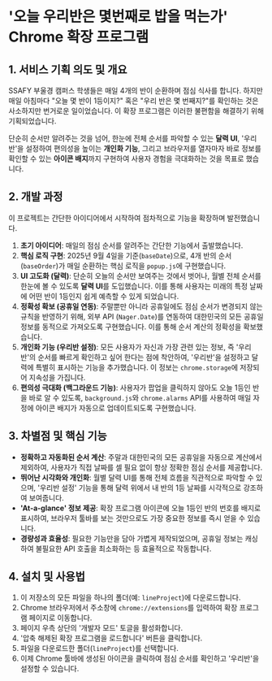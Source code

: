 # '오늘 우리반은 몇번째로 밥을 먹는가' Chrome 확장 프로그램

## 1. 서비스 기획 의도 및 개요

SSAFY 부울경 캠퍼스 학생들은 매일 4개의 반이 순환하며 점심 식사를 합니다. 하지만 매일 아침마다 "오늘 몇 반이 1등이지?" 혹은 "우리 반은 몇 번째지?"를 확인하는 것은 사소하지만 번거로운 일이었습니다. 이 확장 프로그램은 이러한 불편함을 해결하기 위해 기획되었습니다.

단순히 순서만 알려주는 것을 넘어, 한눈에 전체 순서를 파악할 수 있는 **달력 UI**, '우리반'을 설정하여 편의성을 높이는 **개인화 기능**, 그리고 브라우저를 열자마자 바로 정보를 확인할 수 있는 **아이콘 배지**까지 구현하여 사용자 경험을 극대화하는 것을 목표로 했습니다.

## 2. 개발 과정

이 프로젝트는 간단한 아이디어에서 시작하여 점차적으로 기능을 확장하며 발전했습니다.

1.  **초기 아이디어**: 매일의 점심 순서를 알려주는 간단한 기능에서 출발했습니다.
2.  **핵심 로직 구현**: 2025년 9월 4일을 기준(`baseDate`)으로, 4개 반의 순서(`baseOrder`)가 매일 순환하는 핵심 로직을 `popup.js`에 구현했습니다.
3.  **UI 고도화 (달력)**: 단순히 오늘의 순서만 보여주는 것에서 벗어나, 월별 전체 순서를 한눈에 볼 수 있도록 **달력 UI**를 도입했습니다. 이를 통해 사용자는 미래의 특정 날짜에 어떤 반이 1등인지 쉽게 예측할 수 있게 되었습니다.
4.  **정확성 확보 (공휴일 연동)**: 주말뿐만 아니라 공휴일에도 점심 순서가 변경되지 않는 규칙을 반영하기 위해, 외부 API (`Nager.Date`)를 연동하여 대한민국의 모든 공휴일 정보를 동적으로 가져오도록 구현했습니다. 이를 통해 순서 계산의 정확성을 확보했습니다.
5.  **개인화 기능 (우리반 설정)**: 모든 사용자가 자신과 가장 관련 있는 정보, 즉 '우리반'의 순서를 빠르게 확인하고 싶어 한다는 점에 착안하여, '우리반'을 설정하고 달력에 특별히 표시하는 기능을 추가했습니다. 이 정보는 `chrome.storage`에 저장되어 지속성을 가집니다.
6.  **편의성 극대화 (백그라운드 기능)**: 사용자가 팝업을 클릭하지 않아도 오늘 1등인 반을 바로 알 수 있도록, `background.js`와 `chrome.alarms` API를 사용하여 매일 자정에 아이콘 배지가 자동으로 업데이트되도록 구현했습니다.

## 3. 차별점 및 핵심 기능

-   **정확하고 자동화된 순서 계산**: 주말과 대한민국의 모든 공휴일을 자동으로 계산에서 제외하여, 사용자가 직접 날짜를 셀 필요 없이 항상 정확한 점심 순서를 제공합니다.
-   **뛰어난 시각화와 개인화**: 월별 달력 UI를 통해 전체 흐름을 직관적으로 파악할 수 있으며, '우리반 설정' 기능을 통해 달력 위에서 내 반의 1등 날짜를 시각적으로 강조하여 보여줍니다.
-   **'At-a-glance' 정보 제공**: 확장 프로그램 아이콘에 오늘 1등인 반의 번호를 배지로 표시하여, 브라우저 툴바를 보는 것만으로도 가장 중요한 정보를 즉시 얻을 수 있습니다.
-   **경량성과 효율성**: 필요한 기능만을 담아 가볍게 제작되었으며, 공휴일 정보는 캐싱하여 불필요한 API 호출을 최소화하는 등 효율적으로 작동합니다.

## 4. 설치 및 사용법

1.  이 저장소의 모든 파일을 하나의 폴더(예: `lineProject`)에 다운로드합니다.
2.  Chrome 브라우저에서 주소창에 `chrome://extensions`를 입력하여 확장 프로그램 페이지로 이동합니다.
3.  페이지 우측 상단의 '개발자 모드' 토글을 활성화합니다.
4.  '압축 해제된 확장 프로그램을 로드합니다' 버튼을 클릭합니다.
5.  파일을 다운로드한 폴더(`lineProject`)를 선택합니다.
6.  이제 Chrome 툴바에 생성된 아이콘을 클릭하여 점심 순서를 확인하고 '우리반'을 설정할 수 있습니다.
